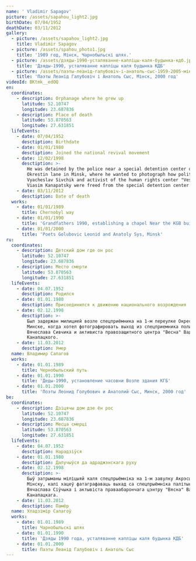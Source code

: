 ```yaml
---
name: ' Vladimir Sapagov'
picture: /assets/sapahou_light2.jpg
birthDate: 07/04/1952
deathDate: 03/11/2012
gallery:
  - picture: /assets/sapahou_light2.jpg
    title: Vladimir Sapagov
  - picture: /assets/spahou_photo1.jpg
    title: '1989 год, Мінск, Чарнобыльскі шлях.'
  - picture: /assets/дзяды-1990-усталяванне-капліцы-каля-будынка-кдб.jpg
    title: 'Дзяды-1990, усталяванне капліцы каля будынка КДБ'
  - picture: /assets/паэты-леанід-галубовіч-і-анатоль-сыс-1959-2005-мінск-2000-год.jpg
    title: 'Паэты Леанід Галубовіч і Анатоль Сыс, Мінск, 2000 год'
videoId: BKtmk__edOQ
en:
  coordinates:
    - description: Orphanage where he grew up
      latitude: 52.10747
      longitude: 23.687836
    - description: Place of death
      latitude: 53.870563
      longitude: 27.631851
  lifeEvents:
    - date: 07/04/1952
      desctiption: Birthdate
    - date: 01/01/1980
      desctiption: Joined the national revival movement
    - date: 12/02/1998
      desctiption: >-
        He was detained by the police near a special detention center on the 1st
        Okrestin lane in Minsk, where he wanted to photograph how politician
        Vyacheslav Sivchik and activist of the human rights center "Vesna"
        Viasim Kanapatsky were freed from the special detention center
    - date: 03/11/2012
      desctiption: Date of death
  works:
    - date: 01/01/1989
      title: Chernobyl way
    - date: 01/01/1990
      title: 'Grandfathers 1990, establishing a chapel Near the KGB building'
    - date: 01/01/2000
      title: 'Poets Golubovic Leonid and Anatoly Sys, Minsk'
ru:
  coordinates:
    - description: Детский дом где он рос
      latitude: 52.10747
      longitude: 23.687836
    - description: Место смерти
      latitude: 53.870563
      longitude: 27.631851
  lifeEvents:
    - date: 04.07.1952
      desctiption: Родился
    - date: 01.01.1980
      desctiption: Присоединился к движению национального возрождения
    - date: 02.12.1998
      desctiption: >-
        Был задержан милицией возле спецприёмника на 1-м переулке Окрестина в
        Минске, когда хотел фотографировать выход из спецприемника политика
        Вячеслава Сивчика и активиста правозащитного центра "Весна" Вадима
        Канапацкого.
    - date: 11.03.2012
      desctiption: Умер
  name: Владимир Сапагов
  works:
    - date: 01.01.1989
      title: Чернобыльский путь
    - date: 01.01.1990
      title: 'Деды-1990, установление часовни Возле здания КГБ'
    - date: 01.01.2000
      title: 'Поэты Леонид Голубович и Анатолий Сыс, Минск, 2000 год'
be:
  coordinates:
    - description: Дзіцячы дом дзе ён рос
      latitude: 52.10747
      longitude: 23.687836
    - description: Месца смерці
      latitude: 53.870563
      longitude: 27.631851
  lifeEvents:
    - date: 04.07.1952
      desctiption: Нарадзіўся
    - date: 01.01.1980
      desctiption: Далучыўся да адраджэнскага руху
    - date: 02.12.1998
      desctiption: >-
        Быў затрыманы міліцыяй каля спецпрыёмніка на 1-м завулку Акрэсціна ў
        Мінску, калі хацеў фатаграфаваць выхад са спецпрыёмніка палітыка
        Вячаслава Сіўчыка і актывіста праваабарончага цэнтру "Вясна" Вадзіма
        Канапацкага.
    - date: 11.03.2012
      desctiption: Памёр
  name: Уладзімір Сапагоў
  works:
    - date: 01.01.1989
      title: Чарнобыльскі шлях
    - date: 01.01.1990
      title: 'Дзяды 1990 года, усталяванне капліцы каля будынка КДБ'
    - date: 01.01.2000
      title: Паэты Леанід Галубовіч і Анатоль Сыс
---
```


